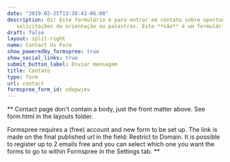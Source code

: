 ```yaml
---
date: "2019-02-25T13:38:41-06:00"
description: Oi! Este formulário é para entrar em contato sobre oportunidades de trabalhos e
   solicitações de orientação ou palestras. Este **não** é um formulário para solicitar ajuda.
draft: false
layout: split-right
name: Contact Us Form
show_poweredby_formspree: true
show_social_links: true
submit_button_label: Enviar mensagem
title: Contato
type: form
url: contact
formspree_form_id: xdopwjev
---
```


** Contact page don't contain a body, just the front matter above.
See form.html in the layouts folder.

Formspree requires a (free) account and new form to be set up. The link is made on the final published url in the field: Restrict to Domain. It is possible to register up to 2 emails free and you can select which one you want the forms to go to within Formspree in the Settings tab.
**
